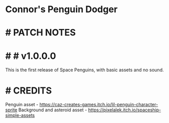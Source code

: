 # Connor's Penguin Dodger
 
# # PATCH NOTES

# # # v1.0.0.0
This is the first release of Space Penguins, with basic assets and no sound.

# # CREDITS
Penguin asset - https://caz-creates-games.itch.io/lil-penguin-character-sprite
Background and asteroid asset - https://pixelalek.itch.io/spaceship-simple-assets